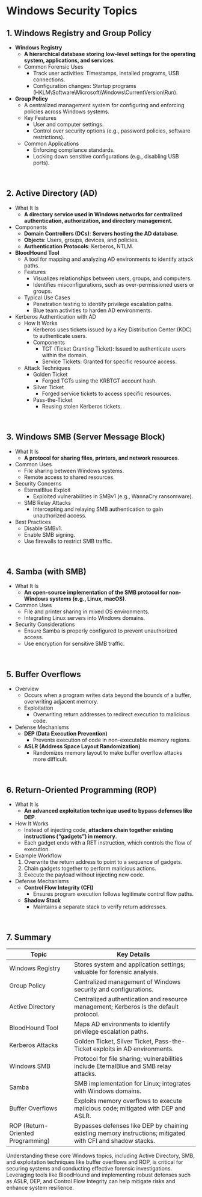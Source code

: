 <br>

# Windows Security Topics
## 1. Windows Registry and Group Policy
  - **Windows Registry**
    - **A hierarchical database storing low-level settings for the operating system, applications, and services**.
    - Common Forensic Uses
      - Track user activities: Timestamps, installed programs, USB connections.
      - Configuration changes: Startup programs (HKLM\\Software\\Microsoft\\Windows\\CurrentVersion\\Run).
  - **Group Policy**
    - A centralized management system for configuring and enforcing policies across Windows systems.
    - Key Features
      - User and computer settings.
      - Control over security options (e.g., password policies, software restrictions).
    - Common Applications
      - Enforcing compliance standards.
      - Locking down sensitive configurations (e.g., disabling USB ports).  
<br>

## 2. Active Directory (AD)
  - What It Is
    - **A directory service used in Windows networks for centralized authentication, authorization, and directory management**.
  - Components
    - **Domain Controllers (DCs)**: **Servers hosting the AD database**.
    - **Objects**: Users, groups, devices, and policies.
    - **Authentication Protocols**: Kerberos, NTLM.
  - **BloodHound Tool**
    - A tool for mapping and analyzing AD environments to identify attack paths.
    - Features
      - Visualizes relationships between users, groups, and computers.
      - Identifies misconfigurations, such as over-permissioned users or groups.
    - Typical Use Cases
      - Penetration testing to identify privilege escalation paths.
      - Blue team activities to harden AD environments.
  - Kerberos Authentication with AD
    - How It Works
      - Kerberos uses tickets issued by a Key Distribution Center (KDC) to authenticate users.
      - Components
        - TGT (Ticket Granting Ticket): Issued to authenticate users within the domain.
        - Service Tickets: Granted for specific resource access.
    - Attack Techniques
      - Golden Ticket
        - Forged TGTs using the KRBTGT account hash.
      - Silver Ticket
        - Forged service tickets to access specific resources.
      - Pass-the-Ticket
        - Reusing stolen Kerberos tickets.  
<br>

## 3. Windows SMB (Server Message Block)
  - What It Is
    - **A protocol for sharing files, printers, and network resources**.
  - Common Uses
    - File sharing between Windows systems.
    - Remote access to shared resources.
  - Security Concerns
    - EternalBlue Exploit
      - Exploited vulnerabilities in SMBv1 (e.g., WannaCry ransomware).
    - SMB Relay Attacks
      - Intercepting and relaying SMB authentication to gain unauthorized access.
  - Best Practices
    - Disable SMBv1.
    - Enable SMB signing.
    - Use firewalls to restrict SMB traffic.  
<br>

## 4. Samba (with SMB)
  - What It Is
    - **An open-source implementation of the SMB protocol for non-Windows systems (e.g., Linux, macOS)**.
  - Common Uses
    - File and printer sharing in mixed OS environments.
    - Integrating Linux servers into Windows domains.
  - Security Considerations
    - Ensure Samba is properly configured to prevent unauthorized access.
    - Use encryption for sensitive SMB traffic.  
<br>

## 5. Buffer Overflows
  - Overview
    - Occurs when a program writes data beyond the bounds of a buffer, overwriting adjacent memory.
    - Exploitation
      - Overwriting return addresses to redirect execution to malicious code.
  - Defense Mechanisms
    - **DEP (Data Execution Prevention)**
      - Prevents execution of code in non-executable memory regions.
    - **ASLR (Address Space Layout Randomization)**
      - Randomizes memory layout to make buffer overflow attacks more difficult.  
<br>

## 6. Return-Oriented Programming (ROP)
  - What It Is
    - **An advanced exploitation technique used to bypass defenses like DEP**.
  - How It Works
    - Instead of injecting code, **attackers chain together existing instructions (“gadgets”) in memory**.
    - Each gadget ends with a RET instruction, which controls the flow of execution.
  - Example Workflow
    1. Overwrite the return address to point to a sequence of gadgets.
    2. Chain gadgets together to perform malicious actions.
    3. Execute the payload without injecting new code.
  - Defense Mechanisms
    - **Control Flow Integrity (CFI)**
      - Ensures program execution follows legitimate control flow paths.
    - **Shadow Stack**
      - Maintains a separate stack to verify return addresses.  
<br>

## 7. Summary

| Topic | Key Details |
| ----- | ----------- |
| Windows Registry | Stores system and application settings; valuable for forensic analysis. |
| Group Policy | Centralized management of Windows security and configurations. |
| Active Directory | Centralized authentication and resource management; Kerberos is the default protocol. |
| BloodHound Tool | Maps AD environments to identify privilege escalation paths. |
| Kerberos Attacks | Golden Ticket, Silver Ticket, Pass-the-Ticket exploits in AD environments. |
| Windows SMB | Protocol for file sharing; vulnerabilities include EternalBlue and SMB relay attacks. |
| Samba | SMB implementation for Linux; integrates with Windows domains. |
| Buffer Overflows | Exploits memory overflows to execute malicious code; mitigated with DEP and ASLR. |
| ROP (Return-Oriented Programming) | Bypasses defenses like DEP by chaining existing memory instructions; mitigated with CFI and shadow stacks. |

Understanding these core Windows topics, including Active Directory, SMB, and exploitation techniques like buffer overflows and ROP, is critical for securing systems and conducting effective forensic investigations. Leveraging tools like BloodHound and implementing robust defenses such as ASLR, DEP, and Control Flow Integrity can help mitigate risks and enhance system resilience.  
<br>
